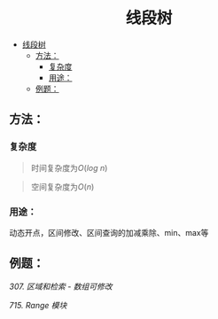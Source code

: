 <!--
 * @Description: 
 * @Author: shadow221213
 * @Date: 2023-11-01 13:56:45
 * @LastEditTime: 2023-11-14 19:07:59
-->
# <div align="center">线段树</div>

<!-- TOC -->

- [线段树](#线段树)
  - [方法：](#方法)
    - [复杂度](#复杂度)
    - [用途：](#用途)
  - [例题：](#例题)

<!-- /TOC -->

## 方法：

### 复杂度
> 时间复杂度为$O(log\ n)$

> 空间复杂度为$O(n)$

### 用途：
动态开点，区间修改、区间查询的加减乘除、min、max等

## 例题：
*307. 区域和检索 - 数组可修改*

*715. Range 模块*